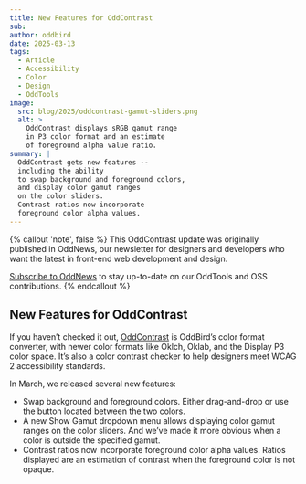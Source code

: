 ```yaml
---
title: New Features for OddContrast
sub:
author: oddbird
date: 2025-03-13
tags:
  - Article
  - Accessibility
  - Color
  - Design
  - OddTools
image:
  src: blog/2025/oddcontrast-gamut-sliders.png
  alt: >
    OddContrast displays sRGB gamut range
    in P3 color format and an estimate
    of foreground alpha value ratio.
summary: |
  OddContrast gets new features --
  including the ability
  to swap background and foreground colors,
  and display color gamut ranges
  on the color sliders.
  Contrast ratios now incorporate
  foreground color alpha values.
---
```


{% callout 'note', false %}
This OddContrast update
was originally published
in OddNews,
our newsletter for designers and developers
who want the latest
in front-end web development
and design.

[Subscribe to OddNews](/oddnews/)
to stay up-to-date
on our OddTools
and OSS contributions.
{% endcallout %}

## New Features for OddContrast

If you haven’t checked it out,
[OddContrast](https://www.oddcontrast.com/)
is OddBird’s color format converter,
with newer color formats
like Oklch, Oklab, and the Display P3 color space.
It’s also a color contrast checker
to help designers
meet WCAG 2 accessibility standards.

In March, we released several new features:

- Swap background and foreground colors. Either drag-and-drop or use the button
  located between the two colors.
- A new Show Gamut dropdown menu allows displaying color gamut ranges on the
  color sliders. And we’ve made it more obvious when a color is outside the
  specified gamut.
- Contrast ratios now incorporate foreground color alpha values. Ratios
  displayed are an estimation of contrast when the foreground color is not
  opaque.
